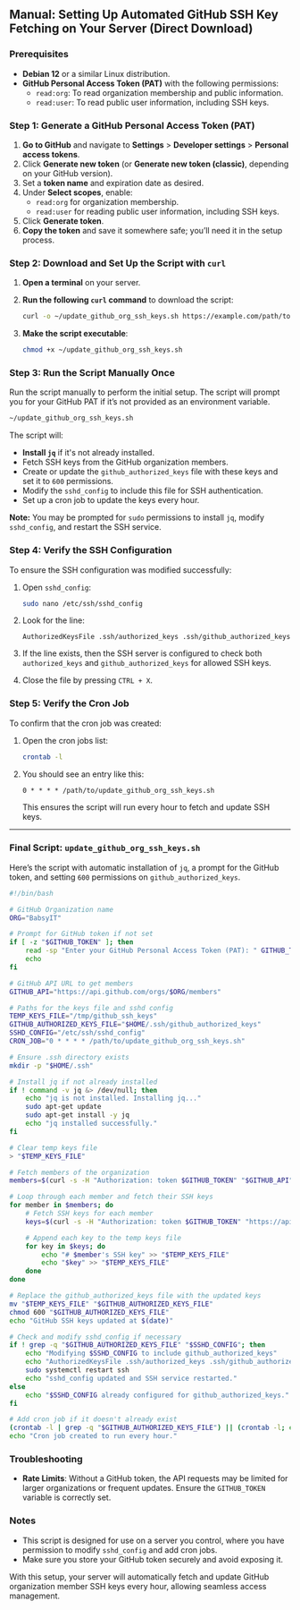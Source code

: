 ## Manual: Setting Up Automated GitHub SSH Key Fetching on Your Server (Direct Download)

### Prerequisites
- **Debian 12** or a similar Linux distribution.
- **GitHub Personal Access Token (PAT)** with the following permissions:
  - `read:org`: To read organization membership and public information.
  - `read:user`: To read public user information, including SSH keys.

### Step 1: Generate a GitHub Personal Access Token (PAT)

1. **Go to GitHub** and navigate to **Settings** > **Developer settings** > **Personal access tokens**.
2. Click **Generate new token** (or **Generate new token (classic)**, depending on your GitHub version).
3. Set a **token name** and expiration date as desired.
4. Under **Select scopes**, enable:
   - `read:org` for organization membership.
   - `read:user` for reading public user information, including SSH keys.
5. Click **Generate token**.
6. **Copy the token** and save it somewhere safe; you’ll need it in the setup process.

### Step 2: Download and Set Up the Script with `curl`

1. **Open a terminal** on your server.
2. **Run the following `curl` command** to download the script:

   ```bash
   curl -o ~/update_github_org_ssh_keys.sh https://example.com/path/to/update_github_org_ssh_keys.sh
   ```

3. **Make the script executable**:

   ```bash
   chmod +x ~/update_github_org_ssh_keys.sh
   ```

### Step 3: Run the Script Manually Once

Run the script manually to perform the initial setup. The script will prompt you for your GitHub PAT if it’s not provided as an environment variable.

```bash
~/update_github_org_ssh_keys.sh
```

The script will:
- **Install `jq`** if it's not already installed.
- Fetch SSH keys from the GitHub organization members.
- Create or update the `github_authorized_keys` file with these keys and set it to `600` permissions.
- Modify the `sshd_config` to include this file for SSH authentication.
- Set up a cron job to update the keys every hour.

**Note:** You may be prompted for `sudo` permissions to install `jq`, modify `sshd_config`, and restart the SSH service.

### Step 4: Verify the SSH Configuration

To ensure the SSH configuration was modified successfully:

1. Open `sshd_config`:
   ```bash
   sudo nano /etc/ssh/sshd_config
   ```

2. Look for the line:
   ```plaintext
   AuthorizedKeysFile .ssh/authorized_keys .ssh/github_authorized_keys
   ```

3. If the line exists, then the SSH server is configured to check both `authorized_keys` and `github_authorized_keys` for allowed SSH keys.

4. Close the file by pressing `CTRL + X`.

### Step 5: Verify the Cron Job

To confirm that the cron job was created:

1. Open the cron jobs list:
   ```bash
   crontab -l
   ```

2. You should see an entry like this:
   ```plaintext
   0 * * * * /path/to/update_github_org_ssh_keys.sh
   ```
   This ensures the script will run every hour to fetch and update SSH keys.

---

### Final Script: `update_github_org_ssh_keys.sh`

Here’s the script with automatic installation of `jq`, a prompt for the GitHub token, and setting `600` permissions on `github_authorized_keys`.

```bash
#!/bin/bash

# GitHub Organization name
ORG="BabsyIT"

# Prompt for GitHub token if not set
if [ -z "$GITHUB_TOKEN" ]; then
    read -sp "Enter your GitHub Personal Access Token (PAT): " GITHUB_TOKEN
    echo
fi

# GitHub API URL to get members
GITHUB_API="https://api.github.com/orgs/$ORG/members"

# Paths for the keys file and sshd config
TEMP_KEYS_FILE="/tmp/github_ssh_keys"
GITHUB_AUTHORIZED_KEYS_FILE="$HOME/.ssh/github_authorized_keys"
SSHD_CONFIG="/etc/ssh/sshd_config"
CRON_JOB="0 * * * * /path/to/update_github_org_ssh_keys.sh"

# Ensure .ssh directory exists
mkdir -p "$HOME/.ssh"

# Install jq if not already installed
if ! command -v jq &> /dev/null; then
    echo "jq is not installed. Installing jq..."
    sudo apt-get update
    sudo apt-get install -y jq
    echo "jq installed successfully."
fi

# Clear temp keys file
> "$TEMP_KEYS_FILE"

# Fetch members of the organization
members=$(curl -s -H "Authorization: token $GITHUB_TOKEN" "$GITHUB_API" | jq -r '.[].login')

# Loop through each member and fetch their SSH keys
for member in $members; do
    # Fetch SSH keys for each member
    keys=$(curl -s -H "Authorization: token $GITHUB_TOKEN" "https://api.github.com/users/$member/keys" | jq -r '.[].key')

    # Append each key to the temp keys file
    for key in $keys; do
        echo "# $member's SSH key" >> "$TEMP_KEYS_FILE"
        echo "$key" >> "$TEMP_KEYS_FILE"
    done
done

# Replace the github_authorized_keys file with the updated keys
mv "$TEMP_KEYS_FILE" "$GITHUB_AUTHORIZED_KEYS_FILE"
chmod 600 "$GITHUB_AUTHORIZED_KEYS_FILE"
echo "GitHub SSH keys updated at $(date)"

# Check and modify sshd_config if necessary
if ! grep -q "$GITHUB_AUTHORIZED_KEYS_FILE" "$SSHD_CONFIG"; then
    echo "Modifying $SSHD_CONFIG to include github_authorized_keys"
    echo "AuthorizedKeysFile .ssh/authorized_keys .ssh/github_authorized_keys" | sudo tee -a "$SSHD_CONFIG" > /dev/null
    sudo systemctl restart ssh
    echo "sshd_config updated and SSH service restarted."
else
    echo "$SSHD_CONFIG already configured for github_authorized_keys."
fi

# Add cron job if it doesn't already exist
(crontab -l | grep -q "$GITHUB_AUTHORIZED_KEYS_FILE") || (crontab -l; echo "$CRON_JOB") | crontab -
echo "Cron job created to run every hour."
```

### Troubleshooting

- **Rate Limits**: Without a GitHub token, the API requests may be limited for larger organizations or frequent updates. Ensure the `GITHUB_TOKEN` variable is correctly set.

### Notes

- This script is designed for use on a server you control, where you have permission to modify `sshd_config` and add cron jobs.
- Make sure you store your GitHub token securely and avoid exposing it.

With this setup, your server will automatically fetch and update GitHub organization member SSH keys every hour, allowing seamless access management.
